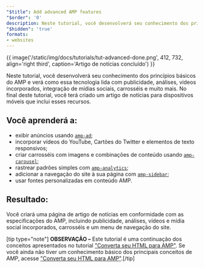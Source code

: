 ```yaml
---
"$title": Add advanced AMP features
"$order": '0'
description: Neste tutorial, você desenvolverá seu conhecimento dos princípios básicos do AMP e verá como essa tecnologia lida com publicidade, análises, vídeos incorporados, integração de mídias sociais, carrosséis e muito mais.
"$hidden": 'true'
formats:
- websites
---
```


{{ image('/static/img/docs/tutorials/tut-advanced-done.png', 412, 732, align='right third', caption='Artigo de notícias concluído') }}

Neste tutorial, você desenvolverá seu conhecimento dos princípios básicos do AMP e verá como essa tecnologia lida com publicidade, análises, vídeos incorporados, integração de mídias sociais, carrosséis e muito mais. No final deste tutorial, você terá criado um artigo de notícias para dispositivos móveis que inclui esses recursos.

## Você aprenderá a:

- exibir anúncios usando [`amp-ad`](../../../../documentation/components/reference/amp-ad.md);
- incorporar vídeos do YouTube, Cartões do Twitter e elementos de texto responsivos;
- criar carrosséis com imagens e combinações de conteúdo usando [`amp-carousel`](../../../../documentation/components/reference/amp-carousel.md);
- rastrear padrões simples com [`amp-analytics`](../../../../documentation/components/reference/amp-analytics.md);
- adicionar a navegação do site à sua página com [`amp-sidebar`](../../../../documentation/components/reference/amp-sidebar.md);
- usar fontes personalizadas em conteúdo AMP.

## Resultado:

Você criará uma página de artigo de notícias em conformidade com as especificações do AMP, incluindo publicidade, análises, vídeos e mídia social incorporados, carrosséis e um menu de navegação do site.

[tip type="note"] <strong>OBSERVAÇÃO –</strong> Este tutorial é uma continuação dos conceitos apresentados no tutorial ["Converta seu HTML para AMP"](../../../../documentation/guides-and-tutorials/start/converting/index.md). Se você ainda não tiver um conhecimento básico dos principais conceitos de AMP, acesse ["Converta seu HTML para AMP"](../../../../documentation/guides-and-tutorials/start/converting/index.md).[/tip]
